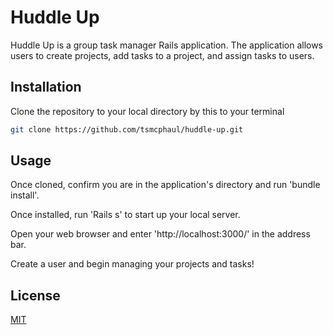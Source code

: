 # Huddle Up

Huddle Up is a group task manager Rails application.  The application allows users to create projects, add tasks to a project, and assign tasks to users.

## Installation

Clone the repository to your local directory by this to your terminal

```bash
git clone https://github.com/tsmcphaul/huddle-up.git
```
## Usage

Once cloned, confirm you are in the application's directory and run 'bundle install'.  

Once installed, run 'Rails s' to start up your local server.

Open your web browser and enter 'http://localhost:3000/' in the address bar.

Create a user and begin managing your projects and tasks!

## License
[MIT](https://choosealicense.com/licenses/mit/)

